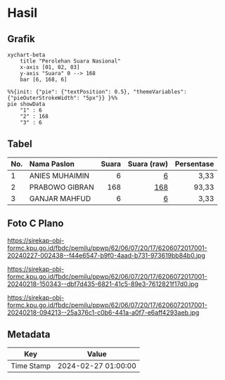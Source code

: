 # Hasil

## Grafik

```mermaid
xychart-beta
    title "Perolehan Suara Nasional"
    x-axis [01, 02, 03]
    y-axis "Suara" 0 --> 168
    bar [6, 168, 6]
```

```mermaid
%%{init: {"pie": {"textPosition": 0.5}, "themeVariables": {"pieOuterStrokeWidth": "5px"}} }%%
pie showData
    "1" : 6
    "2" : 168
    "3" : 6
```

## Tabel

| No. | Nama Paslon    | Suara | Suara (raw) | Persentase |
|:--- |:-------------- | -----:| -----------:| ----------:|
| 1   | ANIES MUHAIMIN | 6     | [6][p-1]    | 3,33       |
| 2   | PRABOWO GIBRAN | 168   | [168][p-2]  | 93,33      |
| 3   | GANJAR MAHFUD  | 6     | [6][p-3]    | 3,33       |


[p-1]: https://github.com/gigit-pemilu/pemilu-2024/blob/main/pilpres/hitung-suara/sub/62-kalimantan-tengah/sub/06-katingan/sub/07-marikit/sub/2017-batu-panahan/sub/001-tps/sub/paslon-1.txt
[p-2]: https://github.com/gigit-pemilu/pemilu-2024/blob/main/pilpres/hitung-suara/sub/62-kalimantan-tengah/sub/06-katingan/sub/07-marikit/sub/2017-batu-panahan/sub/001-tps/sub/paslon-2.txt
[p-3]: https://github.com/gigit-pemilu/pemilu-2024/blob/main/pilpres/hitung-suara/sub/62-kalimantan-tengah/sub/06-katingan/sub/07-marikit/sub/2017-batu-panahan/sub/001-tps/sub/paslon-3.txt

## Foto C Plano

https://sirekap-obj-formc.kpu.go.id/fbdc/pemilu/ppwp/62/06/07/20/17/6206072017001-20240227-002438--f44e6547-b9f0-4aad-b731-973619bb84b0.jpg

https://sirekap-obj-formc.kpu.go.id/fbdc/pemilu/ppwp/62/06/07/20/17/6206072017001-20240218-150343--dbf7d435-6821-41c5-89e3-7612821f17d0.jpg

https://sirekap-obj-formc.kpu.go.id/fbdc/pemilu/ppwp/62/06/07/20/17/6206072017001-20240218-094213--25a376c1-c0b6-441a-a0f7-e6aff4293aeb.jpg


## Metadata

| Key        | Value               |
| ---------- | ------------------- |
| Time Stamp | 2024-02-27 01:00:00 |



